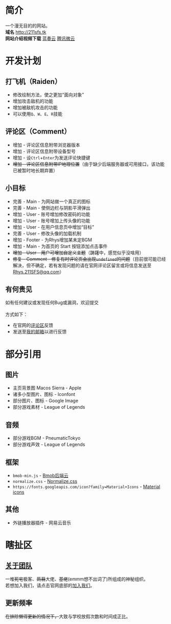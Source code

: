 # 简介
一个漫无目的的网站。<br>
**域名** <http://211sfs.tk> <br>
**网站介绍视频下载** [蓝奏云](https://pan.lanzou.com/1761638)  [腾讯微云](https://share.weiyun.com/2ec506defc3d1c8575988a60f3aabb61)
# 开发计划
## 打飞机（Raiden）
* 修改绘制方法，使之更加“面向对象”
* 增加攻击敌机的功能
* 增加被敌机攻击的功能
* 可以使用`Q`、`W`、`E`、`R`技能
## 评论区（Comment）
* 增加 - 评论区信息附带浏览器版本
* 增加 - 评论区信息附带设备型号
* 增加 - 设`Ctrl`+`Enter`为发送评论快捷键
* ~~增加 - 评论区信息附带IP地理位置~~（由于缺少后端服务器或可用接口，该功能已被暂时地长期弃置）
## 小目标
* 完善 - Main - 为网站做一个真正的图标
* 完善 - Main - 使侧边栏与阴影平滑弹出
* 增加 - User - 账号增加修改密码的功能
* 增加 - User - 账号增加上传头像的功能
* 增加 - User - 在用户信息页中增加“目标”
* 完善 - User - 修改头像的加载机制
* 增加 - Footer - 为Rhys增加某未定BGM
* 增加 - Main - 为首页的 Start 按钮添加点击事件
* ~~增加 - User - 用户可增加自定义主题~~（踌躇中，感觉似乎没啥用）
* ~~修复 - Comment - 修复有时评论页会出现`undefined`的问题~~（目前很可能已经解决，但不确定，若有发现问题的请在官网评论区留言或将信息发送至 Rhys.211SFS@qq.com）
## 有何贵见
如有任何建议或发现任何Bug或漏洞，欢迎提交<br><br>
方式如下：
* 在官网的[评论区](http://localhost:211/other/comment.html)反馈
* 发送至[我的邮箱](Rhys.211SFS@qq.com)以进行反馈
# 部分引用
## 图片
* 主页背景图 Macos Sierra - Apple
* 诸多小型图片、图标 - Iconfont
* 部分图片、图标 - Google Image
* 部分游戏素材 - League of Legends
## 音频
* 部分游戏BGM - PneumaticTokyo
* 部分游戏声效 - League of Legends
## 框架
* `bmob-min.js` - [Bmob后端云](https://bmob.cn/)
* `normalize.css` - [Normalize.css](http://necolas.github.io/normalize.css/)
* `https://fonts.googleapis.com/icon?family=Material+Icons` - [Material icons](https://material.io/icons/)
## 其他
* 外链播放器插件 - 网易云音乐
# 瞎扯区
## [关于团队](http://211sfs.tk/footer/about.html)
一堆~~死宅~~极客、~~蒟蒻~~大佬、~~基佬~~(emmm想不出词了)所组成的神秘组织。<br>
若想加入我们，请点击官网底部的[加入我们](https://jq.qq.com/?_wv=1027&k=4CKGdPQ)。
## 更新频率
~~在排除懒得更新的情况下，~~大致与学校放假次数和时间成正比。
